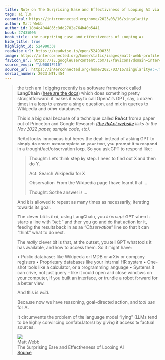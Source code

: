 ```yaml
---
title: Note on The Surprising Ease and Effectiveness of Looping AI via Matt Webb
tags: ai llm
canonical: https://interconnected.org/home/2023/03/16/singularity
author: Matt Webb
author_id: 18b4c4044835c8dd2782e764b40b5441
book: 27435006
book_title: The Surprising Ease and Effectiveness of Looping AI
hide_title: true
highlight_id: 524990338
readwise_url: https://readwise.io/open/524990338
image: https://interconnected.org/home/static/images/matt-webb-profile-square-small.jpg?v=1
favicon_url: https://s2.googleusercontent.com/s2/favicons?domain=interconnected.org
source_emoji: "\U0001F310"
source_url: https://interconnected.org/home/2023/03/16/singularity#:~:text=the%20tech%20am,to%20factual%20sources.
serial_number: 2023.NTE.454
---
```

> the tech am I digging recently is a software framework called **LangChain** ([here are the docs](https://langchain.readthedocs.io/en/latest/)) which does something pretty straightforward: it makes it easy to call OpenAI’s GPT, say, a dozen times in a loop to answer a single question, and mix in queries to Wikipedia and other databases.
> 
> This is a big deal because of a technique called **ReAct** from a paper out of Princeton and Google Research *([the ReAct website](https://react-lm.github.io) links to the Nov 2022 paper, sample code, etc).*
> 
> ReAct looks innocuous but here’s the deal: instead of asking GPT to simply do smart-autocomplete on your text, you prompt it to respond in a thought/act/observation loop. So you ask GPT to respond like:
> 
> > Thought: Let’s think step by step. I need to find out X and then do Y.
> > 
> > Act: Search Wikipedia for X
> > 
> > Observation: From the Wikipedia page I have learnt that …
> > 
> > Thought: So the answer is …
> 
> And it is allowed to repeat as many times as necessarily, iterating towards its goal.
> 
> The clever bit is that, using LangChain, you *intercept* GPT when it starts a line with *“Act:”* and then you go and do that action for it, feeding the results back in as an *“Observation”* line so that it can “think” what to do next.
> 
> The *really* clever bit is that, at the outset, you tell GPT what tools it has available, and how to access them. So it might have:
> 
> •   Public databases like Wikipedia or IMDB or arXiv or company registers
> •   Proprietary databases like your internal HR system
> •   One-shot tools like a calculator, or a programming language
> •   Systems it can drive, not just query – like it could open and close windows on your computer, if you built an interface, or trundle a robot forward for a better view.
> 
> And this is *wild.*
> 
> Because now we have reasoning, goal-directed action, and *tool use* for AI.
> 
> It circumvents the problem of the language model “lying” (LLMs tend to be highly convincing confabulators) by giving it access to factual sources.
> <div class="quoteback-footer"><div class="quoteback-avatar"><img class="mini-favicon" src="https://s2.googleusercontent.com/s2/favicons?domain=interconnected.org"></div><div class="quoteback-metadata"><div class="metadata-inner"><span style="display:none">FROM:</span><div aria-label="Matt Webb" class="quoteback-author"> Matt Webb</div><div aria-label="The Surprising Ease and Effectiveness of Looping AI" class="quoteback-title"> The Surprising Ease and Effectiveness of Looping AI</div></div></div><div class="quoteback-backlink"><a target="_blank" aria-label="go to the full text of this quotation" rel="noopener" href="https://interconnected.org/home/2023/03/16/singularity#:~:text=the%20tech%20am,to%20factual%20sources." class="quoteback-arrow"> Source</a></div></div>